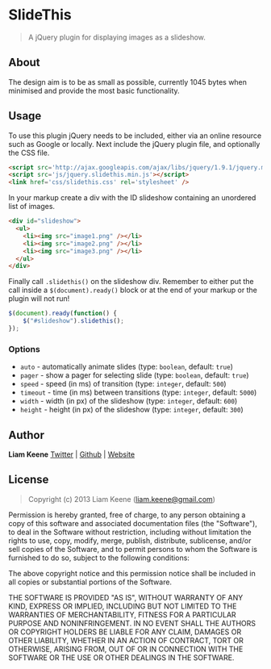 # SlideThis

> A jQuery plugin for displaying images as a slideshow.

## About
The design aim is to be as small as possible, currently 1045 bytes when
minimised and provide the most basic functionality.

## Usage
To use this plugin jQuery needs to be included, either via an online resource
such as Google or locally. Next include the jQuery plugin file, and optionally
the CSS file.

```html
<script src='http://ajax.googleapis.com/ajax/libs/jquery/1.9.1/jquery.min.js'></script>
<script src='js/jquery.slidethis.min.js'></script>
<link href='css/slidethis.css' rel='stylesheet' />
```

In your markup create a div with the ID slideshow containing an unordered list
of images.

```html
<div id="slideshow">
  <ul>
    <li><img src="image1.png" /></li>
    <li><img src="image2.png" /></li>
    <li><img src="image3.png" /></li>
  </ul>
</div>
```

Finally call `.slidethis()` on the slideshow div.  Remember to either put the
call inside a `$(document).ready()` block or at the end of your markup or the
plugin will not run!

```javascript
$(document).ready(function() {
    $("#slideshow").slidethis();
});
```

### Options

- ```auto``` - automatically animate slides (type: ```boolean```, default: ```true```)
- ```pager``` - show a pager for selecting slide (type: ```boolean```, default: ```true```)
- ```speed``` - speed (in ms) of transition (type: ```integer```, default: ```500```)
- ```timeout``` - time (in ms) between transitions (type: ```integer```, default: ```5000```)
- ```width``` - width (in px) of the slideshow (type: ```integer```, default: ```600```)
- ```height``` - height (in px) of the slideshow (type: ```integer```, default: ```300```)

## Author
**Liam Keene**
[Twitter](https://twitter.com/liam_keene) |
[Github](https://github.com/LiamKeene) | [Website](http://liamkeene.com)


## License
> Copyright (c) 2013 Liam Keene (liam.keene@gmail.com)

Permission is hereby granted, free of charge, to any person obtaining a copy
of this software and associated documentation files (the "Software"), to deal
in the Software without restriction, including without limitation the rights
to use, copy, modify, merge, publish, distribute, sublicense, and/or sell
copies of the Software, and to permit persons to whom the Software is
furnished to do so, subject to the following conditions:

The above copyright notice and this permission notice shall be included in
all copies or substantial portions of the Software.

THE SOFTWARE IS PROVIDED "AS IS", WITHOUT WARRANTY OF ANY KIND, EXPRESS OR
IMPLIED, INCLUDING BUT NOT LIMITED TO THE WARRANTIES OF MERCHANTABILITY,
FITNESS FOR A PARTICULAR PURPOSE AND NONINFRINGEMENT. IN NO EVENT SHALL THE
AUTHORS OR COPYRIGHT HOLDERS BE LIABLE FOR ANY CLAIM, DAMAGES OR OTHER
LIABILITY, WHETHER IN AN ACTION OF CONTRACT, TORT OR OTHERWISE, ARISING FROM,
OUT OF OR IN CONNECTION WITH THE SOFTWARE OR THE USE OR OTHER DEALINGS IN
THE SOFTWARE.
